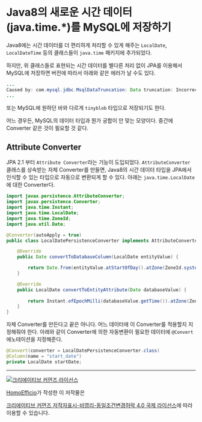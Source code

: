 # Java8의 새로운 시간 데이터(java.time.\*)를 MySQL에 저장하기 

Java8에는 시간 데이터를 더 편리하게 처리할 수 있게 해주는 `LocalDate`, `LocalDateTime` 등의 클래스들이 `java.time` 패키지에 추가되었다.

하지만, 위 클래스들로 표현되는 시간 데이터를 별다른 처리 없이 JPA를 이용해서 MySQL에 저장하면 버전에 따라서 아래와 같은 에러가 날 수도 있다.

```java
...
Caused by: com.mysql.jdbc.MsqlDataTruncation: Data truncation: Incorrect dateme value: '\xAC\xED\x00\x05sr\x0Djava.time.Ser\x95]\x84\xBA\x1B"H\xB2\x0C\0\x00xpw\x07\x03\x00\x00\x07\xE0\x05\x1Fx' for column 'start_date' at row 1
...
```
또는 MySQL에 원하던 바와 다르게 `tinyblob` 타입으로 저장되기도 한다.

어느 경우든, MySQL의 데이터 타입과 뭔가 궁합이 안 맞는 모양이다. 중간에 Converter 같은 것이 필요할 것 같다.

## Attribute Converter

JPA 2.1 부터 `Attribute Converter`라는 기능이 도입되었다. `AttributeConverter` 클래스를 상속받는 자체 Converter를 만들면, Java8의 시간 데이터 타입을 JPA에서 인식할 수 있는 타입으로 자동으로 변환되게 할 수 있다.
아래는 `java.time.LocalDate`에 대한 Converter다. 

```java
import javax.persistence.AttributeConverter;
import javax.persistence.Converter;
import java.time.Instant;
import java.time.LocalDate;
import java.time.ZoneId;
import java.util.Date;

@Converter(autoApply = true)
public class LocalDatePersistenceConverter implements AttributeConverter<LocalDate, Date> {

    @Override
    public Date convertToDatabaseColumn(LocalDate entityValue) {

        return Date.from(entityValue.atStartOfDay().atZone(ZoneId.systemDefault()).toInstant());
    }

    @Override
    public LocalDate convertToEntityAttribute(Date databaseValue) {
    
        return Instant.ofEpochMilli(databaseValue.getTime()).atZone(ZoneId.systemDefault()).toLocalDate();
    }
}

```

자체 Converter를 만든다고 끝은 아니다. 어느 데이터에 이 Converter를 적용할지 지정해줘야 한다. 아래와 같이 Converter에 의한 자동변환이 필요한 데이터에 `@Convert` 애노테이션을 지정해준다.

```java
@Convert(converter = LocalDatePersistenceConverter.class)
@Column(name = "start_date")
private LocalDate startDate;
```


----
<a rel="license" href="http://creativecommons.org/licenses/by-nc-sa/4.0/"><img alt="크리에이티브 커먼즈 라이선스" style="border-width:0" src="https://i.creativecommons.org/l/by-nc-sa/4.0/88x31.png" /></a>

<a href='https://www.facebook.com/hanmomhanda' target='_blank'>HomoEfficio</a>가 작성한 이 저작물은

<a rel="license" href="http://creativecommons.org/licenses/by-nc-sa/4.0/">크리에이티브 커먼즈 저작자표시-비영리-동일조건변경허락 4.0 국제 라이선스</a>에 따라 이용할 수 있습니다.
